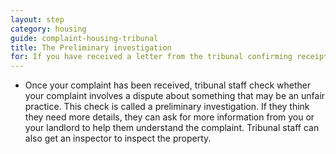 ```yaml
---
layout: step
category: housing
guide: complaint-housing-tribunal
title: The Preliminary investigation
for: If you have received a letter from the tribunal confirming receipt of your complaint and wondering what happens next then this information might be useful
---
```

- Once your complaint has been received, tribunal staff check whether your complaint involves a dispute about something that may be an unfair practice. This check is called a preliminary investigation. If they think they need more details, they can ask for more information from you or your landlord to help them understand the complaint. Tribunal staff can also get an inspector to inspect the property.